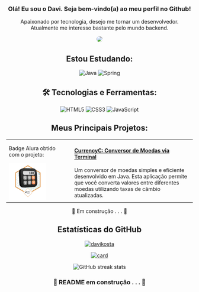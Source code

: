 <div align=center>

### Olá! Eu sou o Davi. Seja bem-vindo(a) ao meu perfil no Github!

<div>

<p>Apaixonado por tecnologia, desejo me tornar um desenvolvedor.<br>Atualmente me interesso bastante pelo mundo backend.</p>

<img src=https://i.imgur.com/desDTQm.gif width="200" align=rigth height="auto" style="border-radius: 15px;">

</div>

## Estou Estudando:

![Java](https://img.shields.io/badge/Java-ED8B00?style=for-the-badge&logo=java&logoColor=white)
![Spring](https://img.shields.io/badge/Spring-6DB33F?style=for-the-badge&logo=spring&logoColor=white)

## 🛠 Tecnologias e Ferramentas:
![HTML5](https://img.shields.io/badge/HTML5-E34F26?style=for-the-badge&logo=html5&logoColor=white)
![CSS3](https://img.shields.io/badge/CSS3-1572B6?style=for-the-badge&logo=css3&logoColor=white)
![JavaScript](https://img.shields.io/badge/JavaScript-323330?style=for-the-badge&logo=javascript&logoColor=F7DF1E)

## Meus Principais Projetos:
<table style="width:100%; border: none;">
  <tr>
    <td style="width:150px; vertical-align: top; padding-right: 20px;">
     <p>Badge Alura obtido com o projeto:</p>
      <a href="Badge-Conversor.png">
          <img src="Badge-Conversor.png" alt="Badge de Conclusão Alura" width="100"> </a>
    </td>
    <td style="vertical-align: top;">
      <h4><a href="https://github.com/davikosta/CurrencyC-Java">CurrencyC: Conversor de Moedas via Terminal</a></h4>
      Um conversor de moedas simples e eficiente desenvolvido em Java. Esta
      aplicação permite que você converta valores entre diferentes moedas
      utilizando taxas de câmbio atualizadas.
      </td>
  </tr>
</table>

🚧 Em construção . . . 🚧
## Estatísticas do GitHub

[![davikosta](https://github-readme-stats.vercel.app/api/top-langs/?username=davikosta&hide=html&layout=compact&theme=tokyonight)](https://github.com/anuraghazra/github-readme-stats)

[![card](https://github-readme-stats.vercel.app/api?username=davikosta&theme=tokyonight&show_icons=true)](https://github.com/anuraghazra/github-readme-stats)

![GitHub streak stats](https://streak-stats.demolab.com/?user=davikosta&theme=tokyonight)

 

### 🚧 README em construção . . . 🚧

</div> 
